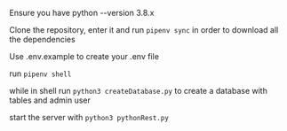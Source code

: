 Ensure you have python --version 3.8.x

Clone the repository, enter it and run  ```pipenv sync```  in order to download all the dependencies

Use .env.example to create your .env file

run  ```pipenv shell```

while in shell run ```python3 createDatabase.py``` to create a database with tables and admin user

start the server with ```python3 pythonRest.py```
